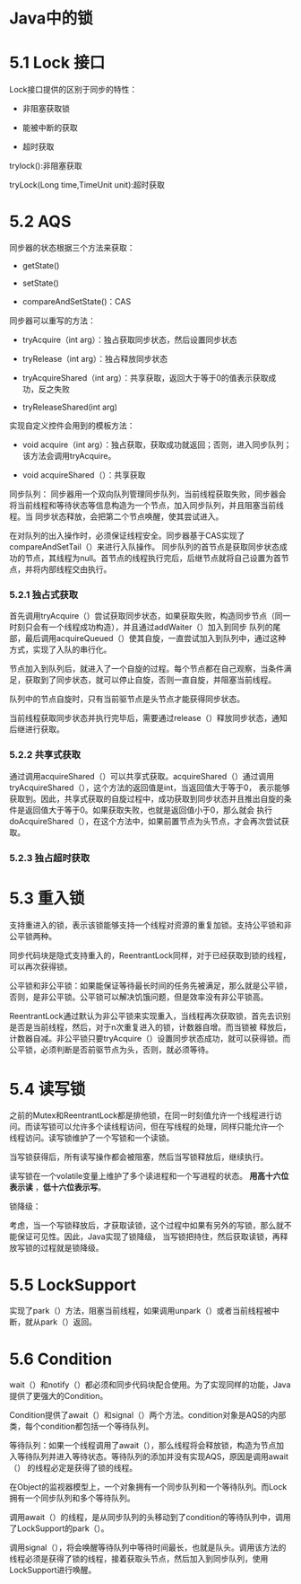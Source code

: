 # Java中的锁

# 5.1 Lock 接口

  Lock接口提供的区别于同步的特性：
  
  * 非阻塞获取锁
  
  * 能被中断的获取
  
  * 超时获取
  
  trylock():非阻塞获取
  
  tryLock(Long time,TimeUnit unit):超时获取
  
# 5.2 AQS
  同步器的状态根据三个方法来获取：
  
  * getState()
  
  * setState()
  
  * compareAndSetState()：CAS
  
  同步器可以重写的方法：
  
  * tryAcquire（int arg）：独占获取同步状态，然后设置同步状态
  
  * tryRelease（int arg）：独占释放同步状态
  
  * tryAcquireShared（int arg）：共享获取，返回大于等于0的值表示获取成功，反之失败
  
  * tryReleaseShared(int arg)
  
  实现自定义控件会用到的模板方法：
  
  * void acquire（int arg）：独占获取，获取成功就返回；否则，进入同步队列；该方法会调用tryAcquire。
  
  * void acquireShared（）：共享获取
  
  同步队列：
    同步器用一个双向队列管理同步队列，当前线程获取失败，同步器会将当前线程和等待状态等信息构造为一个节点，加入同步队列，并且阻塞当前线程。当
    同步状态释放，会把第二个节点唤醒，使其尝试进入。
    
   在对队列的出入操作时，必须保证线程安全。同步器基于CAS实现了compareAndSetTail（）来进行入队操作。
   同步队列的首节点是获取同步状态成功的节点，其线程为null。首节点的线程执行完后，后继节点就将自己设置为首节点，并将内部线程交由执行。
   
### 5.2.1 独占式获取
  首先调用tryAcquire（）尝试获取同步状态，如果获取失败，构造同步节点（同一时刻只会有一个线程成功构造），并且通过addWaiter（）加入到同步
  队列的尾部，最后调用acquireQueued（）使其自旋，一直尝试加入到队列中，通过这种方式，实现了入队的串行化。
  
  节点加入到队列后，就进入了一个自旋的过程。每个节点都在自己观察，当条件满足，获取到了同步状态，就可以停止自旋，否则一直自旋，并阻塞当前线程。
  
  队列中的节点自旋时，只有当前驱节点是头节点才能获得同步状态。
  
  当前线程获取同步状态并执行完毕后，需要通过release（）释放同步状态，通知后继进行获取。
  
### 5.2.2 共享式获取
  通过调用acquireShared（）可以共享式获取。acquireShared（）通过调用tryAcquireShared（），这个方法的返回值是int，当返回值大于等于0，
  表示能够获取到。因此，共享式获取的自旋过程中，成功获取到同步状态并且推出自旋的条件是返回值大于等于0。如果获取失败，也就是返回值小于0，那么就会
  执行doAcquireShared（），在这个方法中，如果前置节点为头节点，才会再次尝试获取。
  
### 5.2.3 独占超时获取
  
# 5.3 重入锁
  支持重进入的锁，表示该锁能够支持一个线程对资源的重复加锁。支持公平锁和非公平锁两种。
  
  同步代码块是隐式支持重入的，ReentrantLock同样，对于已经获取到锁的线程，可以再次获得锁。
  
  公平锁和非公平锁：如果能保证等待最长时间的任务先被满足，那么就是公平锁，否则，是非公平锁。公平锁可以解决饥饿问题，但是效率没有非公平锁高。
  
  ReentrantLock通过默认为非公平锁来实现重入，当线程再次获取锁，首先去识别是否是当前线程，然后，对于n次重复进入的锁，计数器自增。而当锁被
  释放后，计数器自减。非公平锁只要tryAcquire（）设置同步状态成功，就可以获得锁。而公平锁，必须判断是否前驱节点为头，否则，就必须等待。
  
# 5.4 读写锁
  之前的Mutex和ReentrantLock都是排他锁，在同一时刻值允许一个线程进行访问。而读写锁可以允许多个读线程访问，但在写线程的处理，同样只能允许一个
  线程访问。读写锁维护了一个写锁和一个读锁。
  
  当写锁获得后，所有读写操作都会被阻塞，然后当写锁释放后，继续执行。
  
  读写锁在一个volatile变量上维护了多个读进程和一个写进程的状态。 **用高十六位表示读** ，**低十六位表示写**。
  
  锁降级：
  
  考虑，当一个写锁释放后，才获取读锁，这个过程中如果有另外的写锁，那么就不能保证可见性。因此，Java实现了锁降级，
  当写锁把持住，然后获取读锁，再释放写锁的过程就是锁降级。
  
# 5.5 LockSupport

  实现了park（）方法，阻塞当前线程，如果调用unpark（）或者当前线程被中断，就从park（）返回。
  
# 5.6 Condition
  wait（）和notify（）都必须和同步代码块配合使用。为了实现同样的功能，Java提供了更强大的Condition。  
  
  Condition提供了await（）和signal（）两个方法。condition对象是AQS的内部类，每个condition都包括一个等待队列。
  
  等待队列：如果一个线程调用了await（），那么线程将会释放锁，构造为节点加入等待队列并进入等待状态。等待队列的添加并没有实现AQS，原因是调用await（）
  的线程必定是获得了锁的线程。
  
  在Object的监视器模型上，一个对象拥有一个同步队列和一个等待队列。而Lock拥有一个同步队列和多个等待队列。
  
  调用await（）的线程，是从同步队列的头移动到了condition的等待队列中，调用了LockSupport的park（）。
  
  调用signal（），将会唤醒等待队列中等待时间最长，也就是队头。调用该方法的线程必须是获得了锁的线程，接着获取头节点，然后加入到同步队列，使用
  LockSupport进行唤醒。            
  
    
    